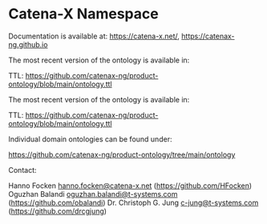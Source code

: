# Catena-X Namespace

Documentation is available at: https://catena-x.net/, https://catenax-ng.github.io

The most recent version of the ontology is available in:

TTL: https://github.com/catenax-ng/product-ontology/blob/main/ontology.ttl

The most recent version of the ontology is available in:

TTL: https://github.com/catenax-ng/product-ontology/blob/main/ontology.ttl

Individual domain ontologies can be found under:

https://github.com/catenax-ng/product-ontology/tree/main/ontology

Contact: 

Hanno Focken <hanno.focken@catena-x.net> (https://github.com/HFocken)
Oguzhan Balandi <oguzhan.balandi@t-systems.com> (https://github.com/obalandi)
Dr. Christoph G. Jung <c-jung@t-systems.com> (https://github.com/drcgjung)
